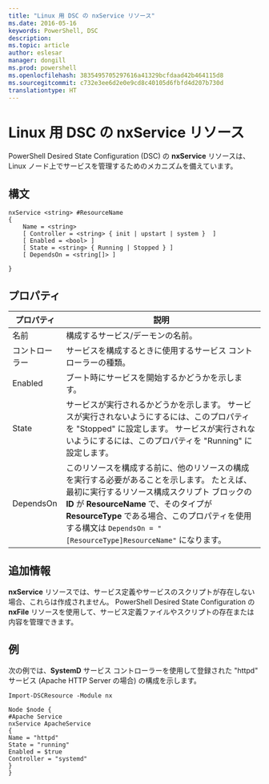 ```yaml
---
title: "Linux 用 DSC の nxService リソース"
ms.date: 2016-05-16
keywords: PowerShell, DSC
description: 
ms.topic: article
author: eslesar
manager: dongill
ms.prod: powershell
ms.openlocfilehash: 3835495705297616a41329bcfdaad42b464115d8
ms.sourcegitcommit: c732e3ee6d2e0e9cd8c40105d6fbfd4d207b730d
translationtype: HT
---
```

# <a name="dsc-for-linux-nxservice-resource"></a>Linux 用 DSC の nxService リソース

PowerShell Desired State Configuration (DSC) の **nxService** リソースは、Linux ノード上でサービスを管理するためのメカニズムを備えています。

## <a name="syntax"></a>構文

```
nxService <string> #ResourceName
{
    Name = <string>
    [ Controller = <string> { init | upstart | system }  ]
    [ Enabled = <bool> ]
    [ State = <string> { Running | Stopped } ]
    [ DependsOn = <string[]> ]

}
```

## <a name="properties"></a>プロパティ
|  プロパティ |  説明 | 
|---|---|
| 名前| 構成するサービス/デーモンの名前。| 
| コントローラー| サービスを構成するときに使用するサービス コントローラーの種類。| 
| Enabled| ブート時にサービスを開始するかどうかを示します。| 
| State| サービスが実行されるかどうかを示します。 サービスが実行されないようにするには、このプロパティを "Stopped" に設定します。 サービスが実行されないようにするには、このプロパティを "Running" に設定します。| 
| DependsOn | このリソースを構成する前に、他のリソースの構成を実行する必要があることを示します。 たとえば、最初に実行するリソース構成スクリプト ブロックの **ID** が **ResourceName** で、そのタイプが **ResourceType** である場合、このプロパティを使用する構文は `DependsOn = "[ResourceType]ResourceName"` になります。| 


## <a name="additional-information"></a>追加情報

**nxService** リソースでは、サービス定義やサービスのスクリプトが存在しない場合、これらは作成されません。 PowerShell Desired State Configuration の **nxFile** リソースを使用して、サービス定義ファイルやスクリプトの存在または内容を管理できます。

## <a name="example"></a>例

次の例では、**SystemD** サービス コントローラーを使用して登録された "httpd" サービス (Apache HTTP Server の場合) の構成を示します。

```
Import-DSCResource -Module nx 

Node $node {
#Apache Service
nxService ApacheService 
{
Name = "httpd"
State = "running"
Enabled = $true
Controller = "systemd"
}
}
```

